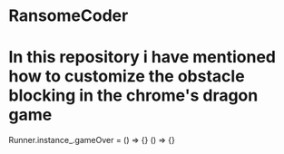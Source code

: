 # RansomeCoder
# In this repository i have mentioned how to customize the obstacle blocking in the chrome's dragon game 

Runner.instance_.gameOver = () => {}
() => {}
